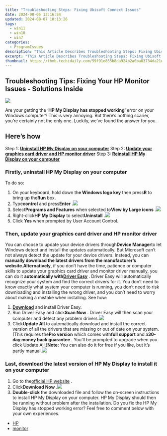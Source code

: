 ```yaml
---
title: "Troubleshooting Steps: Fixing Ubisoft Connect Issues"
date: 2024-08-05 13:16:54
updated: 2024-08-07 10:13:26
tags:
  - win11
  - win10
  - win7
categories:
  - ProgramIssues
description: "This Article Describes Troubleshooting Steps: Fixing Ubisoft Connect Issues"
excerpt: "This Article Describes Troubleshooting Steps: Fixing Ubisoft Connect Issues"
thumbnail: https://thmb.techidaily.com/59f91e855b8da924b2a0ba83734da21e4ed3929e8ad5bcae0b9a32715b7cc063.jpg
---
```


## Troubleshooting Tips: Fixing Your HP Monitor Issues - Solutions Inside

![](https://images.drivereasy.com/wp-content/uploads/2018/08/img_5b890090b92ec.png)

Are your getting the ‘**HP My Display has stopped working**‘ error on your Windows computer? This is very annoying. But there’s nothing scarier, you’re certainly not the only one. Luckily, we’ve found the answer for you.

## Here’s how

Step 1: **[Uninstall HP My Display on your computer](https://tools.techidaily.com/drivereasy/download/)** Step 2: **[Update your graphics card driver and HP monitor driver](https://tools.techidaily.com/drivereasy/download/)** Step 3: **[Reinstall HP My Display on your computer](https://tools.techidaily.com/drivereasy/download/)**

### Firstly, uninstall HP My Display on your computer

To do so:

1. On your keyboard, hold down th**e Windows logo key** then press**R** to bring up the**Run** box.
2. Type**control** and press**Enter** .![](https://images.drivereasy.com/wp-content/uploads/2018/08/img_5b89010276b4b.png)
3. Select**Programs and Features** when selected to**View by Large icons** .![](https://images.drivereasy.com/wp-content/uploads/2018/08/img_5b890184befeb.jpg)
4. Right-click**HP My Display** to select**Uninstall** .![](https://images.drivereasy.com/wp-content/uploads/2018/08/img_5b8901cc8a421.jpg)
5. Click **Yes**  when prompted by User Account Control.

### Then, update your graphics card driver and HP monitor driver

You can choose to update your device drivers through**Device Manager**to let Windows detect and install the updates automatically. But Microsoft can’t not always detect the update for your device drivers. Instead, you can **manually download the latest drivers from the manufacturer’s website**.**Alternatively**, if you don’t have the time, patience or computer skills to update your graphics card driver and monitor driver manually, you can do it **automatically with[Driver Easy](https://tools.techidaily.com/drivereasy/download/)** . Driver Easy will automatically recognize your system and find the correct drivers for it. You don’t need to know exactly what system your computer is running, you don’t need to risk downloading and installing the wrong driver, and you don’t need to worry about making a mistake when installing. See how:

1. **[Download](https://tools.techidaily.com/drivereasy/download/)**  and install Driver Easy.
2. Run Driver Easy and click**Scan Now** . Driver Easy will then scan your computer and detect any problem drivers.![](https://images.drivereasy.com/wp-content/uploads/2018/08/img_5b874f241989c.jpg)
3. Click**Update All** to automatically download and install the correct version of all the drivers that are missing or out of date on your system. (This requires the**Pro version** which comes with**full support** and a**30-day money back guarantee** . You’ll be prompted to upgrade when you click Update All.)**Note:** You can also do it for free if you like, but it’s partly manual.![](https://images.drivereasy.com/wp-content/uploads/2018/08/img_5b890b1f40fe3.jpg)

### Last, download the latest version of HP My Display to install it on your computer

1. Go to the[official HP website](https://support.hp.com/us-en/drivers/selfservice/swdetails/hp-value-24-inch-displays/7274745/model/10402860/swItemId/vc-161857-1) .
2. Click**Download Now** .![](https://images.drivereasy.com/wp-content/uploads/2018/08/img_5b890786273c9.jpg)
3. **Double-click** the downloaded file and follow the on-screen instructions to install HP My Display on your computer.
HP My Display should then be running without problem after the installation. Do you fix the HP My Display has stopped working error? Feel free to comment below with your own experiences.

* [HP](https://tools.techidaily.com/drivereasy/download/)
* [monitor](https://tools.techidaily.com/drivereasy/download/)

<ins class="adsbygoogle"
     style="display:block"
     data-ad-format="autorelaxed"
     data-ad-client="ca-pub-7571918770474297"
     data-ad-slot="1223367746"></ins>



<ins class="adsbygoogle"
     style="display:block"
     data-ad-client="ca-pub-7571918770474297"
     data-ad-slot="8358498916"
     data-ad-format="auto"
     data-full-width-responsive="true"></ins>
